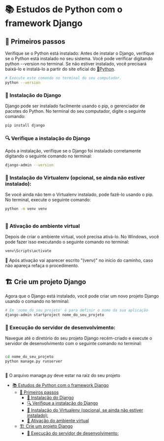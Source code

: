 # 📚 Estudos de Python com o framework Django

## 👣 Primeiros passos

Verifique se o Python está instalado: Antes de instalar o Django, verifique se o Python está instalado no seu sistema. Você pode verificar digitando python --version no terminal. Se não estiver instalado, você precisará baixá-lo e instalá-lo a partir do site oficial do [🐍Python](https://www.python.org/downloads/).

```bash
# Execute este comando no terminal do seu computador.
python --version
```

### 🔧 Instalação do Django
Django pode ser instalado facilmente usando o pip, o gerenciador de pacotes do Python. No terminal do seu computador, digite o seguinte comando:

```bash
pip install django  
```

### 🔍 Verifique a instalação do Django
Após a instalação, verifique se o Django foi instalado corretamente digitando o seguinte comando no terminal:

```bash
django-admin --version  
```

### 🤖 Instalação do Virtualenv (opcional, se ainda não estiver instalado):
Se você ainda não tem o Virtualenv instalado, pode fazê-lo usando o pip. No terminal, execute o seguinte comando:

```bash
python -m venv venv
   
```

### 🔌 Ativação do ambiente virtual
Depois de criar o ambiente virtual, você precisa ativá-lo. No Windows, você pode fazer isso executando o seguinte comando no terminal:

```bash
venv\Scripts\activate 
```
🚨 Após ativação vai aparecer escrito "(venv)" no início do caminho, caso não apareça refaça o procedimento.

## 🏗️ Crie um projeto Django

Agora que o Django está instalado, você pode criar um novo projeto Django usando o comando no terminal:

```bash
# Em 'nome_do_seu_projeto' é para definir o nome da sua aplicação
django-admin startproject nome_do_seu_projeto  
```

### 🚀 Execução do servidor de desenvolvimento:
Navegue até o diretório do seu projeto Django recém-criado e execute o servidor de desenvolvimento com o seguinte comando no terminal:

```bash

cd nome_do_seu_projeto
python manage.py runserver
   
```
🚨 O arquivo manage.py deve estar na raiz do seu projeto

- [📚 Estudos de Python com o framework Django](#-estudos-de-python-com-o-framework-django)
  - [👣 Primeiros passos](#-primeiros-passos)
    - [🔧 Instalação do Django](#-instalação-do-django)
    - [🔍 Verifique a instalação do Django](#-verifique-a-instalação-do-django)
    - [🤖 Instalação do Virtualenv (opcional, se ainda não estiver instalado):](#-instalação-do-virtualenv-opcional-se-ainda-não-estiver-instalado)
    - [🔌 Ativação do ambiente virtual](#-ativação-do-ambiente-virtual)
  - [🏗️ Crie um projeto Django](#️-crie-um-projeto-django)
    - [🚀 Execução do servidor de desenvolvimento:](#-execução-do-servidor-de-desenvolvimento)


```bash

   
```


